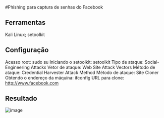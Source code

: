 #Phishing para captura de senhas do Facebook
## Ferramentas
  Kali Linux;
  setoolkit
## Configuração
  Acesso root: sudo su
  Iniciando o setoolkit: setoolkit
  Tipo de ataque: Social-Engineering Attacks
  Vetor de ataque: Web Site Attack Vectors
  Método de ataque: Credential Harvester Attack Method 
  Método de ataque: Site Cloner
  Obtendo o endereço da máquina: ifconfig
  URL para clone: http://www.facebook.com

## Resultado
![image](https://github.com/user-attachments/assets/dc4edf3a-2079-4d49-be32-5805eca6377d)
